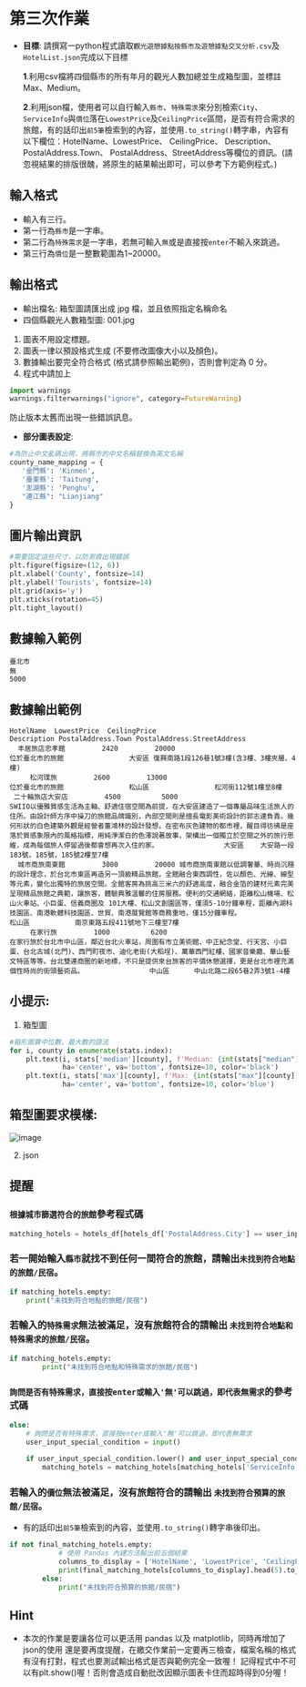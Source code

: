 # 第三次作業

- **目標**: 請撰寫一python程式讀取`觀光遊憩據點按縣市及遊憩據點交叉分析.csv`及`HotelList.json`完成以下目標
  
   **1**.利用csv檔將四個縣市的所有年月的觀光人數加總並生成箱型圖，並標註Max、Medium。
 
   **2**.利用json檔，使用者可以自行輸入`縣市`、`特殊需求`來分別檢索`City`、`ServiceInfo`與`價位`落在`LowestPrice`及`CeilingPrice`區間，是否有符合需求的旅館，有的話印出`前5筆`檢索到的內容，並使用`.to_string()`轉字串，內容有以下欄位：HotelName、LowestPrice、 CeilingPrice、 Description、 PostalAddress.Town、 PostalAddress、StreetAddress等欄位的資訊。(請忽視結果的排版很醜，將原生的結果輸出即可，可以參考下方範例程式。)

## 輸入格式
- 輸入有三行。
- 第一行為`縣市`是一字串。
- 第二行為`特殊需求`是一字串，若無可輸入`無`或是直接按`enter`不輸入來跳過。
- 第三行為`價位`是一整數範圍為1~20000。

## 輸出格式

- 輸出檔名: 箱型圖請匯出成 jpg 檔，並且依照指定名稱命名
- 四個縣觀光人數箱型圖:     001.jpg 

1. 圖表不用設定標題。
2. 圖表一律以預設格式生成 (不要修改圖像大小以及顏色)。
3. 數據輸出要完全符合格式 (格式請參照輸出範例)，否則會判定為 0 分。
4. 程式中請加上
```python
import warnings
warnings.filterwarnings("ignore", category=FutureWarning)
```
防止版本太舊而出現一些錯誤訊息。

- **部分圖表設定**:
 ```python
#為防止中文亂碼出現，將縣市的中文名稱替換為英文名稱
county_name_mapping = {
    '金門縣': 'Kinmen',
    '臺東縣': 'Taitung',
    '澎湖縣': 'Penghu',
    "連江縣": "Lianjiang"
}
```

## 圖片輸出資訊
```python
#需要固定這些尺寸，以防測資出現錯誤
plt.figure(figsize=(12, 6))
plt.xlabel('County', fontsize=14)
plt.ylabel('Tourists', fontsize=14)
plt.grid(axis='y')
plt.xticks(rotation=45)  
plt.tight_layout()

```

## 數據輸入範例
```text
臺北市
無
5000
```

## 數據輸出範例
```text
HotelName  LowestPrice  CeilingPrice                                                                                                                                                                                                                     Description PostalAddress.Town PostalAddress.StreetAddress
  丰居旅店忠孝館         2420         20000                                                                                                                                                                                                                        位於臺北市的旅館                大安區 復興南路1段126巷1號3樓(含3樓、3樓夾層、4樓)
     松河璞旅         2600         13000                                                                                                                                                                                                                        位於臺北市的旅館                松山區                松河街112號1樓至8樓
 二十輪旅店大安店         4500          5000                                SWIIO以優雅質感生活為主軸、舒適住宿空間為前提，在大安區建造了一個專屬品味生活旅人的住所。由設計師方序中操刀的旅館品牌識別，內部空間則是擅長電影美術設計的郭志達負責。幾何形狀的白色建築外觀是經營者董鴻林的設計發想，在密布灰色建物的都市裡，醒目得彷彿是座落於質感象限內的風格指標，用純淨潔白的色澤說著故事，架構出一個獨立於空間之外的旅行思維，成為每個旅人停留過後都會想再次入住的家。                大安區    大安路一段183號，185號，185號2樓至7樓
  城市商旅南東館         3000         20000 城市商旅南東館以低調奢華、時尚沉穩的設計理念，於台北市東區再造另一頂級精品旅館，全館融合東西調性，佐以顏色、光線、線型等元素，變化出獨特的旅居空間。全館客房為挑高三米六的舒適高度，融合金箔的建材元素完美呈現精品旅館之典範，讓旅客，體驗典雅溫馨的住房服務。便利的交通網絡，距離松山機場、松山火車站、小巨蛋、信義商圈及 101大樓、松山文創園區等，僅須5-10分鐘車程，距離內湖科技園區、南港軟體科技園區、世貿、南港展覽館等商務重地，僅15分鐘車程。                松山區           南京東路五段411號地下三樓至7樓
     在家行旅         1000          6200                                                                                       在家行旅於台北市中山區，鄰近台北火車站，周圍有市立美術館、中正紀念堂、行天宮、小巨蛋、台北古城(北門)、西門町夜市、迪化老街(大稻埕)、萬華西門紅樓、國家音樂廳、華山藝文特區等等。台北雙連商圈的新地標，不只是提供來台旅客的平價休憩選擇，更是台北市裡充滿個性時尚的街頭藝術品。                中山區      中山北路二段65巷2弄3號1-4樓  

```

## 小提示: 

1. 箱型圖
```python
#箱形圖算中位數、最大數的語法
for i, county in enumerate(stats.index):
    plt.text(i, stats['median'][county], f'Median: {int(stats["median"][county])}',
             ha='center', va='bottom', fontsize=10, color='black')
    plt.text(i, stats['max'][county], f'Max: {int(stats["max"][county])}',
             ha='center', va='bottom', fontsize=10, color='blue')
```
## 箱型圖要求模樣:
![image](https://github.com/user-attachments/assets/53bd19eb-861c-43bd-85a6-c920e32571f5)


2. json
## 提醒

### `根據城市篩選符合的旅館`參考程式碼
```python
matching_hotels = hotels_df[hotels_df['PostalAddress.City'] == user_input_city]
```

### 若一開始輸入`縣市`就找不到任何一間符合的旅館，請輸出`未找到符合地點的旅館/民宿`。
```python
if matching_hotels.empty:
    print("未找到符合地點的旅館/民宿")
```

### 若輸入的`特殊需求`無法被滿足，沒有旅館符合的請輸出 `未找到符合地點和特殊需求的旅館/民宿`。
```python
if matching_hotels.empty:
        print("未找到符合地點和特殊需求的旅館/民宿")
```

### `詢問是否有特殊需求，直接按enter或輸入'無'可以跳過，即代表無需求`的參考式碼
```python
else:
    # 詢問是否有特殊需求，直接按enter或輸入'無'可以跳過，即代表無需求
    user_input_special_condition = input()
    
    if user_input_special_condition.lower() and user_input_special_condition.lower()!='無':
        matching_hotels = matching_hotels[matching_hotels['ServiceInfo'].str.contains(user_input_special_condition, case=False, na=False)]from tabulate import tabulate
```

### 若輸入的`價位`無法被滿足，沒有旅館符合的請輸出 `未找到符合預算的旅館/民宿`。
- 有的話印出`前5筆`檢索到的內容，並使用`.to_string()`轉字串後印出。
```python
if not final_matching_hotels.empty:
            # 使用 Pandas 內建方法輸出前五個結果
            columns_to_display = ['HotelName', 'LowestPrice', 'CeilingPrice', 'Description', 'PostalAddress.Town', 'PostalAddress.StreetAddress']
            print(final_matching_hotels[columns_to_display].head(5).to_string(index=False))
        else:
            print("未找到符合預算的旅館/民宿")
```

## Hint
- 本次的作業是要讓各位可以更活用 pandas 以及 matplotlib，同時再增加了json的使用
還是要再度提醒，在繳交作業前一定要再三檢查，檔案名稱的格式有沒有打對，程式也要測試輸出格式是否與範例完全一致喔！
記得程式中不可以有plt.show()喔！否則會造成自動批改因顯示圖表卡住而超時得到0分喔！
